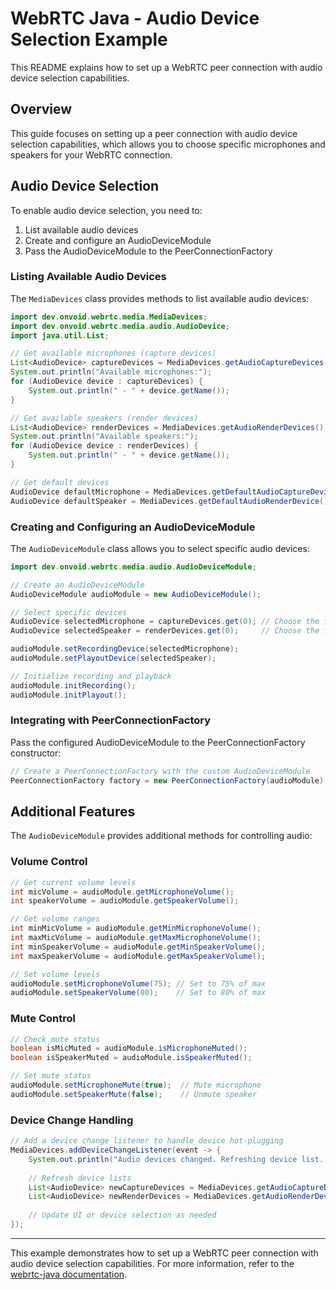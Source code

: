 # WebRTC Java - Audio Device Selection Example

This README explains how to set up a WebRTC peer connection with audio device selection capabilities.

## Overview

This guide focuses on setting up a peer connection with audio device selection capabilities, which allows you to choose specific microphones and speakers for your WebRTC connection.

## Audio Device Selection

To enable audio device selection, you need to:

1. List available audio devices
2. Create and configure an AudioDeviceModule
3. Pass the AudioDeviceModule to the PeerConnectionFactory

### Listing Available Audio Devices

The `MediaDevices` class provides methods to list available audio devices:

```java
import dev.onvoid.webrtc.media.MediaDevices;
import dev.onvoid.webrtc.media.audio.AudioDevice;
import java.util.List;

// Get available microphones (capture devices)
List<AudioDevice> captureDevices = MediaDevices.getAudioCaptureDevices();
System.out.println("Available microphones:");
for (AudioDevice device : captureDevices) {
    System.out.println(" - " + device.getName());
}

// Get available speakers (render devices)
List<AudioDevice> renderDevices = MediaDevices.getAudioRenderDevices();
System.out.println("Available speakers:");
for (AudioDevice device : renderDevices) {
    System.out.println(" - " + device.getName());
}

// Get default devices
AudioDevice defaultMicrophone = MediaDevices.getDefaultAudioCaptureDevice();
AudioDevice defaultSpeaker = MediaDevices.getDefaultAudioRenderDevice();
```

### Creating and Configuring an AudioDeviceModule

The `AudioDeviceModule` class allows you to select specific audio devices:

```java
import dev.onvoid.webrtc.media.audio.AudioDeviceModule;

// Create an AudioDeviceModule
AudioDeviceModule audioModule = new AudioDeviceModule();

// Select specific devices
AudioDevice selectedMicrophone = captureDevices.get(0); // Choose the first microphone
AudioDevice selectedSpeaker = renderDevices.get(0);     // Choose the first speaker

audioModule.setRecordingDevice(selectedMicrophone);
audioModule.setPlayoutDevice(selectedSpeaker);

// Initialize recording and playback
audioModule.initRecording();
audioModule.initPlayout();
```

### Integrating with PeerConnectionFactory

Pass the configured AudioDeviceModule to the PeerConnectionFactory constructor:

```java
// Create a PeerConnectionFactory with the custom AudioDeviceModule
PeerConnectionFactory factory = new PeerConnectionFactory(audioModule);
```


## Additional Features

The `AudioDeviceModule` provides additional methods for controlling audio:

### Volume Control
```java
// Get current volume levels
int micVolume = audioModule.getMicrophoneVolume();
int speakerVolume = audioModule.getSpeakerVolume();

// Get volume ranges
int minMicVolume = audioModule.getMinMicrophoneVolume();
int maxMicVolume = audioModule.getMaxMicrophoneVolume();
int minSpeakerVolume = audioModule.getMinSpeakerVolume();
int maxSpeakerVolume = audioModule.getMaxSpeakerVolume();

// Set volume levels
audioModule.setMicrophoneVolume(75); // Set to 75% of max
audioModule.setSpeakerVolume(80);    // Set to 80% of max
```

### Mute Control
```java
// Check mute status
boolean isMicMuted = audioModule.isMicrophoneMuted();
boolean isSpeakerMuted = audioModule.isSpeakerMuted();

// Set mute status
audioModule.setMicrophoneMute(true);  // Mute microphone
audioModule.setSpeakerMute(false);    // Unmute speaker
```

### Device Change Handling
```java
// Add a device change listener to handle device hot-plugging
MediaDevices.addDeviceChangeListener(event -> {
    System.out.println("Audio devices changed. Refreshing device list...");
    
    // Refresh device lists
    List<AudioDevice> newCaptureDevices = MediaDevices.getAudioCaptureDevices();
    List<AudioDevice> newRenderDevices = MediaDevices.getAudioRenderDevices();
    
    // Update UI or device selection as needed
});
```

---

This example demonstrates how to set up a WebRTC peer connection with audio device selection capabilities. For more information, refer to the [webrtc-java documentation](https://github.com/devopvoid/webrtc-java).